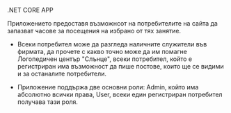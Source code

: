 .NET CORE APP

Приложението предоставя възможнсот на потребителите на сайта да запазват часове за посещения на избрано от тях занятие.

  * Всеки потребител може да разгледа наличните служители във фирмата, да прочете с какво точно може да им помагне Логопедичен център "Слънце", всеки потребител, който е регистриран има възможност да пише постове, които ще се видими и за останалите потребители. 

  * Приложение поддържа две основни роли: Admin, който има абсолютно всички права, User, всеки един регистриран потребител получава тази роля.
